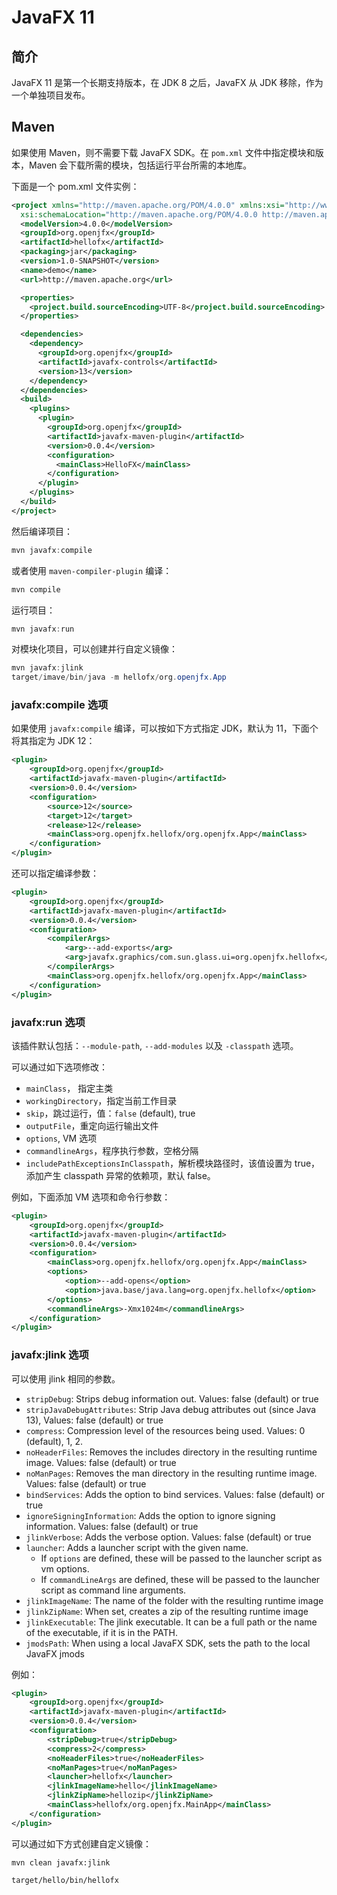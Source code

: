 # JavaFX 11

## 简介

JavaFX 11 是第一个长期支持版本，在 JDK 8 之后，JavaFX 从 JDK 移除，作为一个单独项目发布。

## Maven

如果使用 Maven，则不需要下载 JavaFX SDK。在 `pom.xml` 文件中指定模块和版本，Maven 会下载所需的模块，包括运行平台所需的本地库。

下面是一个 pom.xml 文件实例：

```xml
<project xmlns="http://maven.apache.org/POM/4.0.0" xmlns:xsi="http://www.w3.org/2001/XMLSchema-instance"
  xsi:schemaLocation="http://maven.apache.org/POM/4.0.0 http://maven.apache.org/maven-v4_0_0.xsd">
  <modelVersion>4.0.0</modelVersion>
  <groupId>org.openjfx</groupId>
  <artifactId>hellofx</artifactId>
  <packaging>jar</packaging>
  <version>1.0-SNAPSHOT</version>
  <name>demo</name>
  <url>http://maven.apache.org</url>

  <properties>
    <project.build.sourceEncoding>UTF-8</project.build.sourceEncoding>
  </properties>

  <dependencies>
    <dependency>
      <groupId>org.openjfx</groupId>
      <artifactId>javafx-controls</artifactId>
      <version>13</version>
    </dependency>
  </dependencies>
  <build>
    <plugins>
      <plugin>
        <groupId>org.openjfx</groupId>
        <artifactId>javafx-maven-plugin</artifactId>
        <version>0.0.4</version>
        <configuration>
          <mainClass>HelloFX</mainClass>
        </configuration>
      </plugin>
    </plugins>
  </build>
</project>
```

然后编译项目：

```java
mvn javafx:compile
```

或者使用 `maven-compiler-plugin` 编译：

```java
mvn compile
```

运行项目：

```java
mvn javafx:run
```

对模块化项目，可以创建并行自定义镜像：

```java
mvn javafx:jlink
target/imave/bin/java -m hellofx/org.openjfx.App
```

### javafx:compile 选项

如果使用 `javafx:compile` 编译，可以按如下方式指定 JDK，默认为 11，下面个将其指定为 JDK 12：

```xml
<plugin>
    <groupId>org.openjfx</groupId>
    <artifactId>javafx-maven-plugin</artifactId>
    <version>0.0.4</version>
    <configuration>
        <source>12</source>
        <target>12</target>
        <release>12</release>
        <mainClass>org.openjfx.hellofx/org.openjfx.App</mainClass>
    </configuration>
</plugin>
```

还可以指定编译参数：

```xml
<plugin>
    <groupId>org.openjfx</groupId>
    <artifactId>javafx-maven-plugin</artifactId>
    <version>0.0.4</version>
    <configuration>
        <compilerArgs>
            <arg>--add-exports</arg>
            <arg>javafx.graphics/com.sun.glass.ui=org.openjfx.hellofx</arg>
        </compilerArgs>
        <mainClass>org.openjfx.hellofx/org.openjfx.App</mainClass>
    </configuration>
</plugin>
```

### javafx:run 选项

该插件默认包括：`--module-path`, `--add-modules` 以及 `-classpath` 选项。

可以通过如下选项修改：

- `mainClass`， 指定主类
- `workingDirectory`，指定当前工作目录
- `skip`，跳过运行，值：`false` (default), true
- `outputFile`，重定向运行输出文件
- `options`, VM 选项
- `commandlineArgs`，程序执行参数，空格分隔
- `includePathExceptionsInClasspath`，解析模块路径时，该值设置为 true，添加产生 classpath 异常的依赖项，默认 false。

例如，下面添加 VM 选项和命令行参数：

```xml
<plugin>
    <groupId>org.openjfx</groupId>
    <artifactId>javafx-maven-plugin</artifactId>
    <version>0.0.4</version>
    <configuration>
        <mainClass>org.openjfx.hellofx/org.openjfx.App</mainClass>
        <options>
            <option>--add-opens</option>
            <option>java.base/java.lang=org.openjfx.hellofx</option>
        </options>
        <commandlineArgs>-Xmx1024m</commandlineArgs>
    </configuration>
</plugin>
```

### javafx:jlink 选项

可以使用 jlink 相同的参数。

- `stripDebug`: Strips debug information out. Values: false (default) or true
- `stripJavaDebugAttributes`: Strip Java debug attributes out (since Java 13), Values: false (default) or true
- `compress`: Compression level of the resources being used. Values: 0 (default), 1, 2.
- `noHeaderFiles`: Removes the includes directory in the resulting runtime image. Values: false (default) or true
- `noManPages`: Removes the man directory in the resulting runtime image. Values: false (default) or true
- `bindServices`: Adds the option to bind services. Values: false (default) or true
- `ignoreSigningInformation`: Adds the option to ignore signing information. Values: false (default) or true
- `jlinkVerbose`: Adds the verbose option. Values: false (default) or true
- `launcher`: Adds a launcher script with the given name.
  - If `options` are defined, these will be passed to the launcher script as vm options.
  - If `commandLineArgs` are defined, these will be passed to the launcher script as command line arguments.
- `jlinkImageName`: The name of the folder with the resulting runtime image
- `jlinkZipName`: When set, creates a zip of the resulting runtime image
- `jlinkExecutable`: The jlink executable. It can be a full path or the name of the executable, if it is in the PATH.
- `jmodsPath`: When using a local JavaFX SDK, sets the path to the local JavaFX jmods

例如：

```xml
<plugin>
    <groupId>org.openjfx</groupId>
    <artifactId>javafx-maven-plugin</artifactId>
    <version>0.0.4</version>
    <configuration>
        <stripDebug>true</stripDebug>
        <compress>2</compress>
        <noHeaderFiles>true</noHeaderFiles>
        <noManPages>true</noManPages>
        <launcher>hellofx</launcher>
        <jlinkImageName>hello</jlinkImageName>
        <jlinkZipName>hellozip</jlinkZipName>
        <mainClass>hellofx/org.openjfx.MainApp</mainClass>
    </configuration>
</plugin>
```

可以通过如下方式创建自定义镜像：

```mvn
mvn clean javafx:jlink

target/hello/bin/hellofx
```
